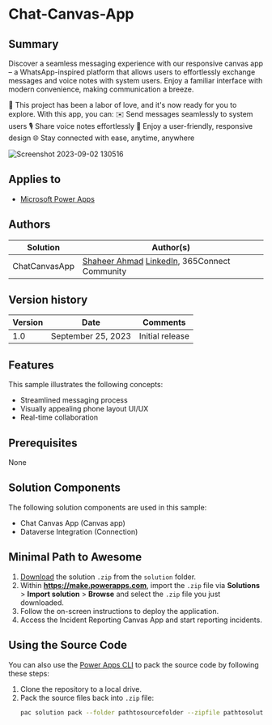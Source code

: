 # Chat-Canvas-App

## Summary

Discover a seamless messaging experience with our responsive canvas app – a WhatsApp-inspired platform that allows users to effortlessly exchange messages and voice notes with system users. Enjoy a familiar interface with modern convenience, making communication a breeze.

📢 This project has been a labor of love, and it's now ready for you to explore. With this app, you can:
✉️ Send messages seamlessly to system users
🎙️ Share voice notes effortlessly
📱 Enjoy a user-friendly, responsive design
🌐 Stay connected with ease, anytime, anywhere

![Screenshot 2023-09-02 130516](https://github.com/shaheerahmadch/Chat-Canvas-App/assets/114233717/9ea7fa22-4dab-46e0-852b-e59384a30305)

## Applies to

* [Microsoft Power Apps](https://docs.microsoft.com/powerapps/)

## Authors

Solution|Author(s)
--------|---------
ChatCanvasApp | [Shaheer Ahmad](https://github.com/shaheerahmadch) [LinkedIn](https://www.linkedin.com/in/shaheer-ahmad-ch), 365Connect Community

## Version history

Version|Date|Comments
-------|----|--------
1.0|September 25, 2023|Initial release

## Features

This sample illustrates the following concepts:

* Streamlined messaging process
* Visually appealing phone layout UI/UX
* Real-time collaboration

## Prerequisites

None

## Solution Components

The following solution components are used in this sample:

* Chat Canvas App (Canvas app)
* Dataverse Integration (Connection)


## Minimal Path to Awesome

1. [Download](./solutions/IncidentReporting_1_0_0_2.zip) the solution `.zip` from the `solution` folder.
2. Within **https://make.powerapps.com**, import the `.zip` file via **Solutions** > **Import solution** > **Browse** and select the `.zip` file you just downloaded.
3. Follow the on-screen instructions to deploy the application.
4. Access the Incident Reporting Canvas App and start reporting incidents.

## Using the Source Code

You can also use the [Power Apps CLI](https://aka.ms/pac/docs) to pack the source code by following these steps:

1. Clone the repository to a local drive.
2. Pack the source files back into `.zip` file:
   ```bash
   pac solution pack --folder pathtosourcefolder --zipfile pathtosolution  --processCanvasApps
